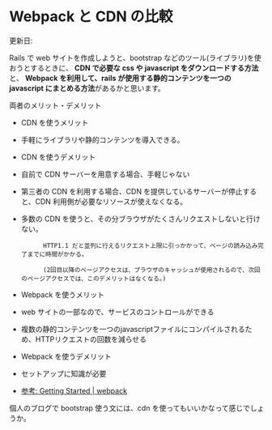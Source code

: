 # Webpack と CDN の比較

更新日:

Rails で web サイトを作成しようと、bootstrap などのツール(ライブラリ)を使おうとするときに、
**CDN で必要な css や javascript をダウンロードする方法**と、
**Webpack を利用して、rails が使用する静的コンテンツを一つの javascript にまとめる方法**があるかと思います。

両者のメリット・デメリット

* CDN を使うメリット

* 手軽にライブラリや静的コンテンツを導入できる。
* CDN を使うデメリット

* 自前で CDN サーバーを用意する場合、手軽じゃない
* 第三者の CDN を利用する場合、CDN を提供しているサーバーが停止すると、CDN 利用側が必要なリソースが使えなくなる。
* 多数の CDN を使うと、その分ブラウザがたくさんリクエストしないと行けない。

            HTTP1.1 だと並列に行えるリクエスト上限に引っかかって、ページの読み込み完了までに時間がかかる。

            (2回目以降のページアクセスは、ブラウザのキャッシュが使用されるので、次回のページアクセスでは、このデメリットはなくなる。)

* Webpack を使うメリット

* web サイトの一部なので、サービスのコントロールができる
* 複数の静的コンテンツを一つのjavascriptファイルにコンパイルされるため、HTTPリクエストの回数を減らせる
* Webpack を使うデメリット

* セットアップに知識が必要

* [参考: Getting Started | webpack](https://webpack.js.org/guides/getting-started/)

個人のブログで bootstrap 使う文には、cdn を使ってもいいかなって感じでしょうか。